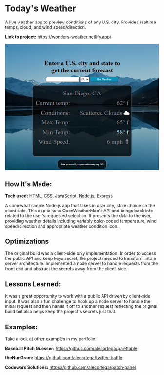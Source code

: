 # Today's Weather

A live weather app to preview conditions of any U.S. city. Provides realtime temps, cloud, and wind speed/direction.

**Link to project:** https://wonders-weather.netlify.app/

![alt tag](/public/img/pic01.png)

## How It's Made:

**Tech used:** HTML, CSS, JavaScript, Node.js, Express

A somewhat simple Node.js app that takes in user city, state choice on the client side. This app talks to OpenWeatherMap's API and brings back info related to the user's requested selection. It presents the data to the user, providing weather details including variably color-coded temperature, wind speed/direction and appropriate weather condition icon.

## Optimizations

The original build was a client-side only implementation. In order to access the public API and keep keys secret, the project needed to transform into a server architecture. Implemented a node server to handle requests from the front end and abstract the secrets away from the client-side.

## Lessons Learned:

It was a great opportunity to work with a public API driven by client-side input. It was also a fun challenge to hook up a node server to handle the initial request and then hands it off to another request reflecting the original build but also helps keep the project's secrets just that.

## Examples:

Take a look at other examples in my portfolio:

**Baseball Pitch Guesser:** https://github.com/alecortega/palettable

**theNunGram:** https://github.com/alecortega/twitter-battle

**Codewars Solutions:** https://github.com/alecortega/patch-panel